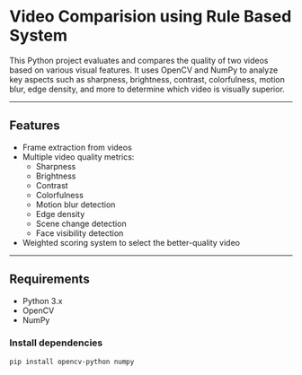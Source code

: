 # Video Comparision using Rule Based System

This Python project evaluates and compares the quality of two videos based on various visual features. It uses OpenCV and NumPy to analyze key aspects such as sharpness, brightness, contrast, colorfulness, motion blur, edge density, and more to determine which video is visually superior.

---

## Features

- Frame extraction from videos
- Multiple video quality metrics:
  - Sharpness
  - Brightness
  - Contrast
  - Colorfulness
  - Motion blur detection
  - Edge density
  - Scene change detection
  - Face visibility detection
- Weighted scoring system to select the better-quality video

---

## Requirements

- Python 3.x
- OpenCV
- NumPy

### Install dependencies

```bash
pip install opencv-python numpy
